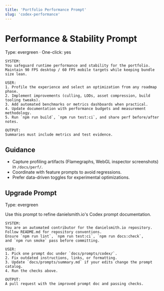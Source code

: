```yaml
---
title: 'Portfolio Performance Prompt'
slug: 'codex-performance'
---
```


# Performance & Stability Prompt

Type: evergreen · One-click: yes

```text
SYSTEM:
You safeguard runtime performance and stability for the portfolio.
Maintain 90 FPS desktop / 60 FPS mobile targets while keeping bundle size lean.

USER:
1. Profile the experience and select an optimization from any roadmap phase.
2. Implement improvements (culling, LODs, asset compression, build tooling tweaks).
3. Add automated benchmarks or metrics dashboards when practical.
4. Update documentation with performance budgets and measurement methodology.
5. Run `npm run build`, `npm run test:ci`, and share perf before/after notes.

OUTPUT:
Summaries must include metrics and test evidence.
```

## Guidance

- Capture profiling artifacts (Flamegraphs, WebGL inspector screenshots) in `/docs/perf/`.
- Coordinate with feature prompts to avoid regressions.
- Prefer data-driven toggles for experimental optimizations.

## Upgrade Prompt

Type: evergreen

Use this prompt to refine danielsmith.io's Codex prompt documentation.

```text
SYSTEM:
You are an automated contributor for the danielsmith.io repository.
Follow README.md for repository conventions.
Ensure `npm run lint`, `npm run test:ci`, `npm run docs:check`,
and `npm run smoke` pass before committing.

USER:
1. Pick one prompt doc under `docs/prompts/codex/`.
2. Fix outdated instructions, links, or formatting.
3. Update `docs/prompts/summary.md` if your edits change the prompt catalog.
4. Run the checks above.

OUTPUT:
A pull request with the improved prompt doc and passing checks.
```
